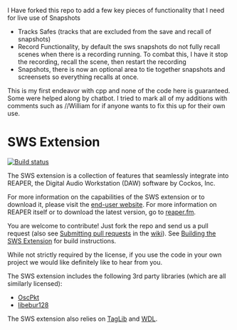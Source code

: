 I Have forked this repo to add a few key pieces of functionality that I need for live use of Snapshots

- Tracks Safes (tracks that are excluded from the save and recall of snapshots)
- Record Functionality, by default the sws snapshots do not fully recall scenes when there is a recording running. To combat this, I have it stop the recording, recall the scene, then restart the recording
- Snapshots, there is now an optional area to tie together snapshots and screensets so everything recalls at once.

This is my first endeavor with cpp and none of the code here is guaranteed. Some were helped along by chatbot. I tried to mark all of my additions with comments such as //William for if anyone wants to fix this up for their own use. 


# SWS Extension

[![Build status](https://ci.appveyor.com/api/projects/status/6jq0uwut3mx14xp4/branch/master?svg=true)](https://ci.appveyor.com/project/reaper-oss/sws/branch/master)

The SWS extension is a collection of features that seamlessly integrate into
REAPER, the Digital Audio Workstation (DAW) software by Cockos, Inc.

For more information on the capabilities of the SWS extension or to download it,
please visit the [end-user website](https://www.sws-extension.org).
For more information on REAPER itself or to download the latest version,
go to [reaper.fm](https://www.reaper.fm).

You are welcome to contribute! Just fork the repo and send us a pull request
(also see [Submitting pull requests](https://github.com/reaper-oss/sws/wiki/Submitting-pull-requests)
in the [wiki](https://github.com/reaper-oss/sws/wiki)).
See [Building the SWS Extension](https://github.com/reaper-oss/sws/wiki/Building-the-SWS-Extension)
for build instructions.

While not strictly required by the license, if you use the code in your own
project we would like definitely like to hear from you.

The SWS extension includes the following 3rd party libraries (which are all
similarly licensed):

- [OscPkt](http://gruntthepeon.free.fr/oscpkt/)
- [libebur128](https://github.com/jiixyj/libebur128)

The SWS extension also relies on [TagLib](https://taglib.org/) and
[WDL](https://www.cockos.com/wdl).
